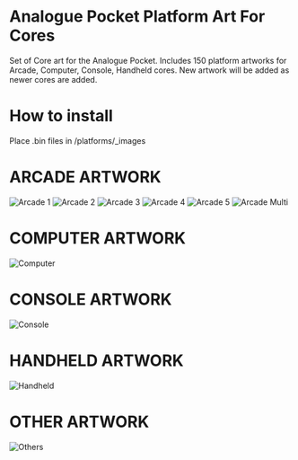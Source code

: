 # Analogue Pocket Platform Art For Cores
Set of Core art for the Analogue Pocket. Includes 150 platform artworks for Arcade, Computer, Console, Handheld cores. New artwork will be added as newer cores are added.

# How to install
Place .bin files in /platforms/_images

# ARCADE ARTWORK
![Arcade 1](https://github.com/user-attachments/assets/548fea78-e1e4-4eac-a24f-0052365a361c)
![Arcade 2](https://github.com/user-attachments/assets/064610a0-5523-4f76-8ef8-e65908fd4efe)
![Arcade 3](https://github.com/user-attachments/assets/e03172ba-5f43-47ef-aff2-356a68937afa)
![Arcade 4](https://github.com/user-attachments/assets/8fe7f781-658d-455d-a865-570a33d65653)
![Arcade 5](https://github.com/user-attachments/assets/c5186f89-54a5-4d5d-b311-ae08b09f6466)
![Arcade Multi](https://github.com/user-attachments/assets/5f344a3f-2279-4bbd-a9d7-a6cfd0c83e85)

# COMPUTER ARTWORK
![Computer](https://github.com/user-attachments/assets/619220d1-3396-4b47-a6e9-d86034c3f4d1)

# CONSOLE ARTWORK
![Console](https://github.com/user-attachments/assets/7b583ee4-56ef-4375-a0ed-e49382f0cfc7)

# HANDHELD ARTWORK
![Handheld](https://github.com/user-attachments/assets/0688023f-4748-4f91-b809-9c3db40574b0)

# OTHER ARTWORK
![Others](https://github.com/user-attachments/assets/208683a2-d1c1-42d6-a65b-71c7fb4ac559)
